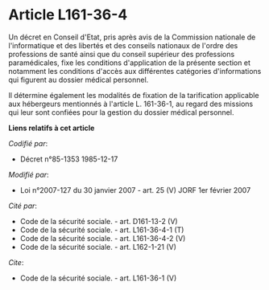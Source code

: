 # Article L161-36-4

Un décret en Conseil d'Etat, pris après avis de la Commission nationale de l'informatique et des libertés et des conseils
nationaux de l'ordre des professions de santé ainsi que du conseil supérieur des professions paramédicales, fixe les
conditions d'application de la présente section et notamment les conditions d'accès aux différentes catégories d'informations
qui figurent au dossier médical personnel.

Il détermine également les modalités de fixation de la tarification applicable aux hébergeurs mentionnés à l'article L.
161-36-1, au regard des missions qui leur sont confiées pour la gestion du dossier médical personnel.

**Liens relatifs à cet article**

_Codifié par_:

  - Décret n°85-1353 1985-12-17

_Modifié par_:

  - Loi n°2007-127 du 30 janvier 2007 - art. 25 (V) JORF 1er février 2007

_Cité par_:

  - Code de la sécurité sociale. - art. D161-13-2 (V)
  - Code de la sécurité sociale. - art. L161-36-4-1 (T)
  - Code de la sécurité sociale. - art. L161-36-4-2 (V)
  - Code de la sécurité sociale. - art. L162-1-21 (V)

_Cite_:

  - Code de la sécurité sociale. - art. L161-36-1 (V)
